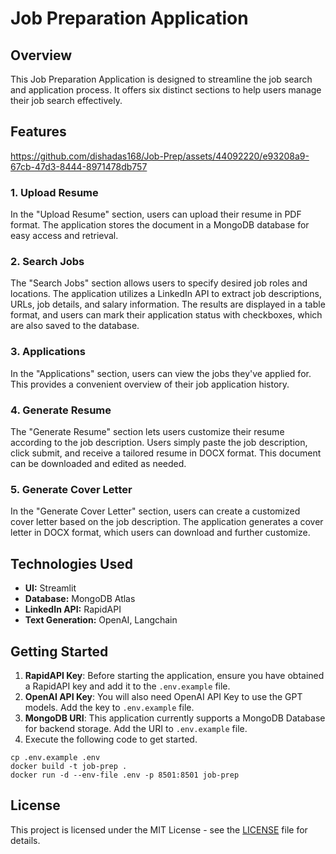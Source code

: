 
# Job Preparation Application

## Overview

This Job Preparation Application is designed to streamline the job search and application process. It offers six distinct sections to help users manage their job search effectively.

## Features



https://github.com/dishadas168/Job-Prep/assets/44092220/e93208a9-67cb-47d3-8444-8971478db757



### 1. Upload Resume
In the "Upload Resume" section, users can upload their resume in PDF format. The application stores the document in a MongoDB database for easy access and retrieval.

### 2. Search Jobs
The "Search Jobs" section allows users to specify desired job roles and locations. The application utilizes a LinkedIn API to extract job descriptions, URLs, job details, and salary information. The results are displayed in a table format, and users can mark their application status with checkboxes, which are also saved to the database.

### 3. Applications
In the "Applications" section, users can view the jobs they've applied for. This provides a convenient overview of their job application history.

### 4. Generate Resume
The "Generate Resume" section lets users customize their resume according to the job description. Users simply paste the job description, click submit, and receive a tailored resume in DOCX format. This document can be downloaded and edited as needed.

### 5. Generate Cover Letter
In the "Generate Cover Letter" section, users can create a customized cover letter based on the job description. The application generates a cover letter in DOCX format, which users can download and further customize.

## Technologies Used

- **UI:** Streamlit
- **Database:** MongoDB Atlas
- **LinkedIn API:** RapidAPI
- **Text Generation:** OpenAI, Langchain

## Getting Started

1. **RapidAPI Key**: Before starting the application, ensure you have obtained a RapidAPI key and add it to the `.env.example` file.
2. **OpenAI API Key**: You will also need OpenAI API Key to use the GPT models. Add the key to `.env.example` file.
3. **MongoDB URI**: This application currently supports a MongoDB Database for backend storage. Add the URI to `.env.example` file.
4. Execute the following code to get started.
```shell
cp .env.example .env
docker build -t job-prep .
docker run -d --env-file .env -p 8501:8501 job-prep
```

## License

This project is licensed under the MIT License - see the [LICENSE](LICENSE) file for details.
